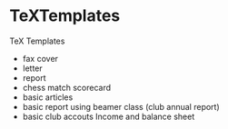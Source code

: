 # TeXTemplates
TeX Templates
+ fax cover
+ letter
+ report
+ chess match scorecard
+ basic articles
+ basic report using beamer class (club annual report)
+ basic club accouts Income and balance sheet
